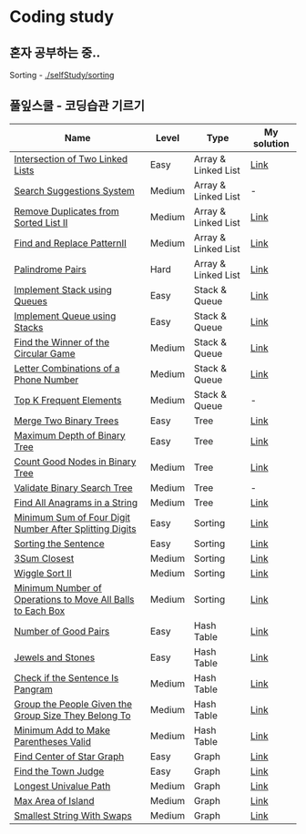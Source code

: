 # Coding study
## 혼자 공부하는 중..
Sorting - [./selfStudy/sorting](./selfStudy/sorting)

## 풀잎스쿨 - 코딩습관 기르기
|Name|Level|Type|My solution|
|---|---|---|---|
|[Intersection of Two Linked Lists](https://leetcode.com/problems/intersection-of-two-linked-lists)|Easy|Array & Linked List|[Link](./modulabs/week1/Problem1.py)|
|[Search Suggestions System](https://leetcode.com/problems/search-suggestions-system/)|Medium|Array & Linked List|-|
|[Remove Duplicates from Sorted List II](https://leetcode.com/problems/remove-duplicates-from-sorted-list-ii/)|Medium|Array & Linked List|[Link](./modulabs/week1/Problem3.py)|
|[Find and Replace PatternII](https://leetcode.com/problems/find-and-replace-pattern/)|Medium|Array & Linked List|[Link](./modulabs/week1/Problem4.py)|
|[Palindrome Pairs](https://leetcode.com/problems/palindrome-pairs/)|Hard|Array & Linked List|[Link](./modulabs/week1/Problem5.py)|
|[Implement Stack using Queues](https://leetcode.com/problems/implement-stack-using-queues/)|Easy|Stack & Queue|[Link](./modulabs/week2/problem1.py)|
|[Implement Queue using Stacks](https://leetcode.com/problems/implement-queue-using-stacks/)|Easy|Stack & Queue|[Link](./modulabs/week2/problem2.py)|
|[Find the Winner of the Circular Game](https://leetcode.com/problems/find-the-winner-of-the-circular-game/)|Medium|Stack & Queue|[Link](./modulabs/week2/problem3.py)|
|[Letter Combinations of a Phone Number](https://leetcode.com/problems/letter-combinations-of-a-phone-number/)|Medium|Stack & Queue|[Link](./modulabs/week2/problem4.py)|
|[Top K Frequent Elements](https://leetcode.com/problems/top-k-frequent-elements/)|Medium|Stack & Queue|-|
|[Merge Two Binary Trees](https://leetcode.com/problems/merge-two-binary-trees/)|Easy|Tree|[Link](./modulabs/week3/prob1.py)|
|[Maximum Depth of Binary Tree](https://leetcode.com/problems/maximum-depth-of-binary-tree/)|Easy|Tree|[Link](./modulabs/week3/prob2.py)|
|[Count Good Nodes in Binary Tree](https://leetcode.com/problems/count-good-nodes-in-binary-tree/)|Medium|Tree|[Link](./modulabs/week3/prob3.py)|
|[Validate Binary Search Tree](https://leetcode.com/problems/validate-binary-search-tree/)|Medium|Tree|-|
|[Find All Anagrams in a String](https://leetcode.com/problems/find-all-anagrams-in-a-string/)|Medium|Tree|[Link](./modulabs/week3/prob5.py)|
|[Minimum Sum of Four Digit Number After Splitting Digits](https://leetcode.com/problems/minimum-sum-of-four-digit-number-after-splitting-digits/)|Easy|Sorting|[Link](./modulabs/week4/problem1.py)|
|[Sorting the Sentence](https://leetcode.com/problems/sorting-the-sentence/)|Easy|Sorting|[Link](./modulabs/week4/problem2.py)|
|[3Sum Closest](https://leetcode.com/problems/3sum-closest/)|Medium|Sorting|[Link](./modulabs/week4/problem3.py)|
|[Wiggle Sort II](https://leetcode.com/problems/wiggle-sort-ii/)|Medium|Sorting|[Link](./modulabs/week4/problem4.py)|
|[Minimum Number of Operations to Move All Balls to Each Box](https://leetcode.com/problems/minimum-number-of-operations-to-move-all-balls-to-each-box/)|Medium|Sorting|[Link](./modulabs/week4/problem5.py)|
|[Number of Good Pairs](https://leetcode.com/problems/number-of-good-pairs/)|Easy|Hash Table|[Link](./modulabs/week5/problem1.py)|
|[Jewels and Stones](https://leetcode.com/problems/jewels-and-stones/)|Easy|Hash Table|[Link](./modulabs/week5/problem2.py)|
|[Check if the Sentence Is Pangram](https://leetcode.com/problems/check-if-the-sentence-is-pangram/)|Medium|Hash Table|[Link](./modulabs/week5/problem3.py)|
|[Group the People Given the Group Size They Belong To](https://leetcode.com/problems/group-the-people-given-the-group-size-they-belong-to/)|Medium|Hash Table|[Link](./modulabs/week5/problem4.py)|
|[Minimum Add to Make Parentheses Valid](https://leetcode.com/problems/minimum-add-to-make-parentheses-valid/)|Medium|Hash Table|[Link](./modulabs/week5/problem5.py)|
|[Find Center of Star Graph](https://leetcode.com/problems/find-center-of-star-graph/)|Easy|Graph|[Link](./modulabs/week6/problem1.py)|
|[Find the Town Judge](https://leetcode.com/problems/find-the-town-judge/)|Easy|Graph|[Link](./modulabs/week6/problem2.py)|
|[Longest Univalue Path](https://leetcode.com/problems/longest-univalue-path/)|Medium|Graph|[Link](./modulabs/week6/problem3.py)|
|[Max Area of Island](https://leetcode.com/problems/max-area-of-island/)|Medium|Graph|[Link](./modulabs/week6/problem4.py)|
|[Smallest String With Swaps](https://leetcode.com/problems/smallest-string-with-swaps/)|Medium|Graph|[Link](./modulabs/week6/problem5.py)|
